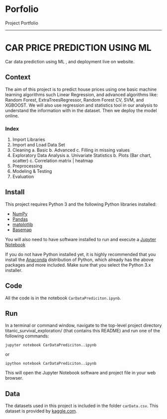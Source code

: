 # Porfolio
Project Portfolio
***
# **CAR PRICE PREDICTION USING ML**

Car data prediction using ML , and deployment live on website.

## Context 
The aim of this project is to predict house prices using one basic machine learning algorithms such Linear Regression, and advanced algorithms like: Random Forest, ExtraTreesRegressor, Random Forest CV, SVM, and XGBOOST. We will also use regression and statistics tool in our analysis to understand the information with in the dataset. Then we deploy the model online.

### Index
1. Import Libraries
2. Import and Load Data Set
3. Cleaning
  a. Basic
  b. Advanced
  c. Filling in missing values
4. Exploratory Data Analysis
  a. Univariate Statistics
  b. Plots (Bar chart, scatter)
  c. Correlation matrix | heatmap
5.  Preprocessing
6. Modeling & Testing
7. Evaluation

## Install
This project requires Python 3 and the following Python libraries installed:

- [NumPy](http://www.numpy.org/)
- [Pandas](http://pandas.pydata.org)
- [matplotlib](http://matplotlib.org/)
- [Basemap](http://matplotlib.org/basemap/)

You will also need to have software installed to run and execute a [Jupyter Notebook](http://ipython.org/notebook.html)

If you do not have Python installed yet, it is highly recommended that you install the [Anaconda](http://continuum.io/downloads) distribution of Python, which already has the above packages and more included. Make sure that you select the Python 3.x installer.

## Code
All the code is in the notebook `CarDataPrediciton.ipynb`.

## Run
In a terminal or command window, navigate to the top-level project directory titanic_survival_exploration/ (that contains this README) and run one of the following commands:

```
jupyter notebook CarDataPrediciton..ipynb
```

or
```
ipython notebook CarDataPrediciton..ipynb
```
This will open the Jupyter Notebook software and project file in your web browser.

## Data
The datasets used in this project is included in the folder `carData.csv`. This dataset is provided by [kaggle.com](https://www.kaggle.com).
